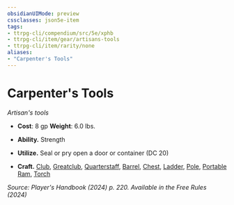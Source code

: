 ```yaml
---
obsidianUIMode: preview
cssclasses: json5e-item
tags:
- ttrpg-cli/compendium/src/5e/xphb
- ttrpg-cli/item/gear/artisans-tools
- ttrpg-cli/item/rarity/none
aliases: 
- "Carpenter's Tools"
---
```

# Carpenter's Tools
*Artisan's tools*  


- **Cost**: 8 gp
**Weight**: 6.0 lbs.

- **Ability.** Strength  
- **Utilize.** Seal or pry open a door or container (DC 20)  
- **Craft.** [Club](3-Compendium/items/club-xphb.md), [Greatclub](3-Compendium/items/greatclub-xphb.md), [Quarterstaff](3-Compendium/items/quarterstaff-xphb.md), [Barrel](3-Compendium/items/barrel-xphb.md), [Chest](3-Compendium/items/chest-xphb.md), [Ladder](3-Compendium/items/ladder-xphb.md), [Pole](3-Compendium/items/pole-xphb.md), [Portable Ram](3-Compendium/items/portable-ram-xphb.md), [Torch](3-Compendium/items/torch-xphb.md)  

*Source: Player's Handbook (2024) p. 220. Available in the Free Rules (2024)*